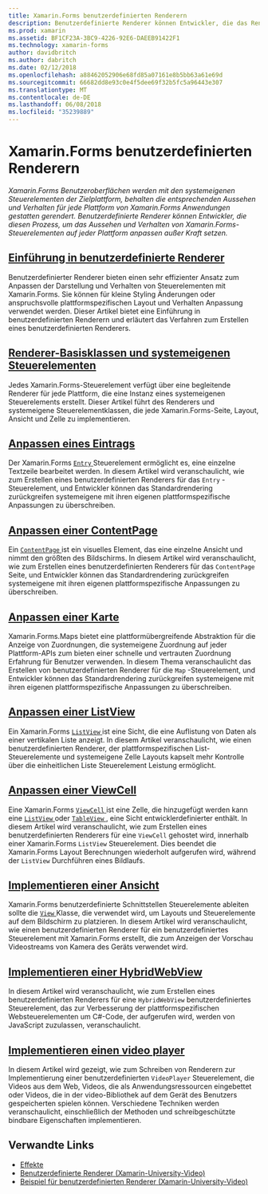 ```yaml
---
title: Xamarin.Forms benutzerdefinierten Renderern
description: Benutzerdefinierte Renderer können Entwickler, die das Rendering von der systemeigenen Steuerelementen für jede Plattform, um das Aussehen und Verhalten von Xamarin.Forms Steuerelementen anzupassen außer Kraft setzen.
ms.prod: xamarin
ms.assetid: BF1CF23A-3BC9-4226-92E6-DAEEB91422F1
ms.technology: xamarin-forms
author: davidbritch
ms.author: dabritch
ms.date: 02/12/2018
ms.openlocfilehash: a88462052906e68fd85a07161e8b5bb63a61e69d
ms.sourcegitcommit: 66682dd8e93c0e4f5dee69f32b5fc5a96443e307
ms.translationtype: MT
ms.contentlocale: de-DE
ms.lasthandoff: 06/08/2018
ms.locfileid: "35239889"
---
```

# <a name="xamarinforms-custom-renderers"></a>Xamarin.Forms benutzerdefinierten Renderern

_Xamarin.Forms Benutzeroberflächen werden mit den systemeigenen Steuerelementen der Zielplattform, behalten die entsprechenden Aussehen und Verhalten für jede Plattform von Xamarin.Forms Anwendungen gestatten gerendert. Benutzerdefinierte Renderer können Entwickler, die diesen Prozess, um das Aussehen und Verhalten von Xamarin.Forms-Steuerelementen auf jeder Plattform anpassen außer Kraft setzen._

## <a name="introduction-to-custom-renderersintroductionmd"></a>[Einführung in benutzerdefinierte Renderer](introduction.md)

Benutzerdefinierter Renderer bieten einen sehr effizienter Ansatz zum Anpassen der Darstellung und Verhalten von Steuerelementen mit Xamarin.Forms. Sie können für kleine Styling Änderungen oder anspruchsvolle plattformspezifischen Layout und Verhalten Anpassung verwendet werden. Dieser Artikel bietet eine Einführung in benutzerdefinierten Renderern und erläutert das Verfahren zum Erstellen eines benutzerdefinierten Renderers.

## <a name="renderer-base-classes-and-native-controlsrenderersmd"></a>[Renderer-Basisklassen und systemeigenen Steuerelementen](renderers.md)

Jedes Xamarin.Forms-Steuerelement verfügt über eine begleitende Renderer für jede Plattform, die eine Instanz eines systemeigenen Steuerelements erstellt. Dieser Artikel führt des Renderers und systemeigene Steuerelementklassen, die jede Xamarin.Forms-Seite, Layout, Ansicht und Zelle zu implementieren.

## <a name="customizing-an-entryentrymd"></a>[Anpassen eines Eintrags](entry.md)

Der Xamarin.Forms [ `Entry` ](https://developer.xamarin.com/api/type/Xamarin.Forms.Entry/) Steuerelement ermöglicht es, eine einzelne Textzeile bearbeitet werden. In diesem Artikel wird veranschaulicht, wie zum Erstellen eines benutzerdefinierten Renderers für das `Entry` -Steuerelement, und Entwickler können das Standardrendering zurückgreifen systemeigene mit ihren eigenen plattformspezifische Anpassungen zu überschreiben.

## <a name="customizing-a-contentpagecontentpagemd"></a>[Anpassen einer ContentPage](contentpage.md)

Ein [ `ContentPage` ](https://developer.xamarin.com/api/type/Xamarin.Forms.ContentPage/) ist ein visuelles Element, das eine einzelne Ansicht und nimmt den größten des Bildschirms. In diesem Artikel wird veranschaulicht, wie zum Erstellen eines benutzerdefinierten Renderers für das `ContentPage` Seite, und Entwickler können das Standardrendering zurückgreifen systemeigene mit ihren eigenen plattformspezifische Anpassungen zu überschreiben.

## <a name="customizing-a-mapmapindexmd"></a>[Anpassen einer Karte](map/index.md)

Xamarin.Forms.Maps bietet eine plattformübergreifende Abstraktion für die Anzeige von Zuordnungen, die systemeigene Zuordnung auf jeder Plattform-APIs zum bieten einer schnelle und vertrauten Zuordnung Erfahrung für Benutzer verwenden. In diesem Thema veranschaulicht das Erstellen von benutzerdefinierten Renderer für die `Map` -Steuerelement, und Entwickler können das Standardrendering zurückgreifen systemeigene mit ihren eigenen plattformspezifische Anpassungen zu überschreiben.

## <a name="customizing-a-listviewlistviewmd"></a>[Anpassen einer ListView](listview.md)

Ein Xamarin.Forms [ `ListView` ](https://developer.xamarin.com/api/type/Xamarin.Forms.ListView/) ist eine Sicht, die eine Auflistung von Daten als einer vertikalen Liste anzeigt. In diesem Artikel veranschaulicht, wie einen benutzerdefinierten Renderer, der plattformspezifischen List-Steuerelemente und systemeigene Zelle Layouts kapselt mehr Kontrolle über die einheitlichen Liste Steuerelement Leistung ermöglicht.

## <a name="customizing-a-viewcellviewcellmd"></a>[Anpassen einer ViewCell](viewcell.md)

Eine Xamarin.Forms [ `ViewCell` ](https://developer.xamarin.com/api/type/Xamarin.Forms.ViewCell/) ist eine Zelle, die hinzugefügt werden kann eine [ `ListView` ](https://developer.xamarin.com/api/type/Xamarin.Forms.ListView/) oder [ `TableView` ](https://developer.xamarin.com/api/type/Xamarin.Forms.TableView/), eine Sicht entwicklerdefinierter enthält. In diesem Artikel wird veranschaulicht, wie zum Erstellen eines benutzerdefinierten Renderers für eine `ViewCell` gehostet wird, innerhalb einer Xamarin.Forms `ListView` Steuerelement. Dies beendet die Xamarin.Forms Layout Berechnungen wiederholt aufgerufen wird, während der `ListView` Durchführen eines Bildlaufs.

## <a name="implementing-a-viewviewmd"></a>[Implementieren einer Ansicht](view.md)

Xamarin.Forms benutzerdefinierte Schnittstellen Steuerelemente ableiten sollte die [ `View` ](https://developer.xamarin.com/api/type/Xamarin.Forms.View/) Klasse, die verwendet wird, um Layouts und Steuerelemente auf dem Bildschirm zu platzieren. In diesem Artikel wird veranschaulicht, wie einen benutzerdefinierten Renderer für ein benutzerdefiniertes Steuerelement mit Xamarin.Forms erstellt, die zum Anzeigen der Vorschau Videostreams von Kamera des Geräts verwendet wird.

## <a name="implementing-a-hybridwebviewhybridwebviewmd"></a>[Implementieren einer HybridWebView](hybridwebview.md)

In diesem Artikel wird veranschaulicht, wie zum Erstellen eines benutzerdefinierten Renderers für eine `HybridWebView` benutzerdefiniertes Steuerelement, das zur Verbesserung der plattformspezifischen Websteuerelementen um C#-Code, der aufgerufen wird, werden von JavaScript zuzulassen, veranschaulicht.

## <a name="implementing-a-video-playervideo-playerindexmd"></a>[Implementieren einen video player](video-player/index.md)

In diesem Artikel wird gezeigt, wie zum Schreiben von Renderern zur Implementierung einer benutzerdefinierten `VideoPlayer` Steuerelement, die Videos aus dem Web, Videos, die als Anwendungsressourcen eingebettet oder Videos, die in der video-Bibliothek auf dem Gerät des Benutzers gespeicherten spielen können. Verschiedene Techniken werden veranschaulicht, einschließlich der Methoden und schreibgeschützte bindbare Eigenschaften implementieren.


## <a name="related-links"></a>Verwandte Links

- [Effekte](~/xamarin-forms/app-fundamentals/effects/index.md)
- [Benutzerdefinierte Renderer (Xamarin-University-Video)](https://developer.xamarin.com/videos/cross-platform/xamarinforms-custom-renderers/)
- [Beispiel für benutzerdefinierten Renderer (Xamarin-University-Video)](http://bit.ly/xf-customrenderer)
